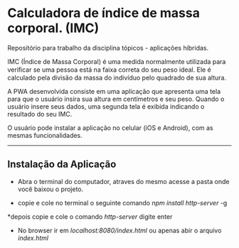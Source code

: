# Calculadora de índice de massa corporal. (IMC)
Repositório para trabalho da disciplina tópicos - aplicações híbridas.

IMC (Índice de Massa Corporal) é uma medida normalmente utilizada para veriﬁcar se uma pessoa está na faixa correta do seu peso ideal. Ele é calculado pela divisão da massa do indivíduo pelo quadrado de sua altura. 

A PWA desenvolvida consiste em uma aplicação que apresenta uma tela para que o usuário insira sua altura em centímetros e seu peso.  Quando o usuário insere seus dados, uma segunda tela é exibida indicando o resultado do seu IMC.

O usuário pode instalar a aplicação no celular (iOS e Android), com as mesmas funcionalidades. 

------


## Instalação da Aplicação

* Abra o terminal do computador, atraves do mesmo acesse a pasta onde você baixou o projeto.

* copie e cole no terminal o seguinte comando _npm install http-server_ -g

*depois copie e cole o comando _http-server_ digite enter

* No browser ir em _localhost:8080/index.html_ ou apenas abir  o arquivo _index.html_
